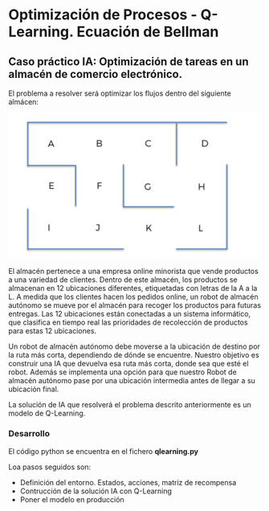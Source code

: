 # Optimización de Procesos - Q-Learning. Ecuación de Bellman

## Caso práctico IA: Optimización de tareas en un almacén de comercio electrónico.

El problema a resolver será optimizar los flujos dentro del siguiente almácen:

![Almacen](https://raw.githubusercontent.com/mcpade/OptimizacionProcesos/master/Almacen.png)

El almacén pertenece a una empresa online minorista que vende productos a una variedad de clientes. 
Dentro de este almacén, los productos se almacenan en 12 ubicaciones diferentes, etiquetadas con letras de la A a la L.
A medida que los clientes hacen los pedidos online, un robot de almacén autónomo se mueve por el almacén 
para recoger los productos para futuras entregas.
Las 12 ubicaciones están conectadas a un sistema informático, que clasifica en tiempo real las prioridades de recolección de productos para estas 12 ubicaciones.

Un robot de almacén autónomo debe moverse a la ubicación de destino por la ruta más corta, dependiendo de dónde se encuentre.  Nuestro objetivo es construir una IA que devuelva esa ruta más corta, donde sea que esté el robot. Además se implementa una opción para que nuestro Robot de almacén autónomo pase por una ubicación intermedia antes de llegar a su ubicación final.

La solución de IA que resolverá el problema descrito anteriormente es un modelo de Q-Learning. 

### Desarrollo

El código python se encuentra en el fichero **qlearning.py**

Loa pasos seguidos son:

- Definición del entorno. Estados, acciones, matriz de recompensa
- Contrucción de la solución IA con Q-Learning
- Poner el modelo en producción





